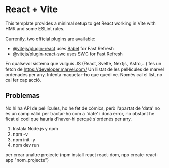 # React + Vite

This template provides a minimal setup to get React working in Vite with HMR and some ESLint rules.

Currently, two official plugins are available:

- [@vitejs/plugin-react](https://github.com/vitejs/vite-plugin-react/blob/main/packages/plugin-react/README.md) uses [Babel](https://babeljs.io/) for Fast Refresh
- [@vitejs/plugin-react-swc](https://github.com/vitejs/vite-plugin-react-swc) uses [SWC](https://swc.rs/) for Fast Refresh

En qualsevol sistema que vulguis JS (React, Svelte, Nextjs, Astro,...) fes un fetch de https://developer.marvel.com/
Un llistat de les pel·lícules de marvel ordenades per any. Intenta maquetar-ho que quedi ve.
Només cal el list, no cal fer cap acció.

## Problemas
No hi ha API de pel·lícules, ho he fet de còmics, però l'apartat de 'data' no és un camp vàlid per tractar-ho com a 'date' i dona error, no obstant he ficat el codi que hauria d'haver-hi perquè s'ordenés per any.

1. Instala Node.js y npm
2. npm -v
3. npm init -y
4. npm dev run

per crear unaltre projecte (npm install react react-dom, npx create-react-app "nom_projecte")

